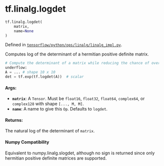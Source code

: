 <div itemscope itemtype="http://developers.google.com/ReferenceObject">
<meta itemprop="name" content="tf.linalg.logdet" />
<meta itemprop="path" content="Stable" />
</div>

# tf.linalg.logdet

``` python
tf.linalg.logdet(
    matrix,
    name=None
)
```



Defined in [`tensorflow/python/ops/linalg/linalg_impl.py`](/code/stable/tensorflow/python/ops/linalg/linalg_impl.py).

Computes log of the determinant of a hermitian positive definite matrix.

```python
# Compute the determinant of a matrix while reducing the chance of over- or
underflow:
A = ... # shape 10 x 10
det = tf.exp(tf.logdet(A))  # scalar
```

#### Args:

* <b>`matrix`</b>:  A `Tensor`. Must be `float16`, `float32`, `float64`, `complex64`,
    or `complex128` with shape `[..., M, M]`.
* <b>`name`</b>:  A name to give this `Op`.  Defaults to `logdet`.


#### Returns:

The natural log of the determinant of `matrix`.



#### Numpy Compatibility
Equivalent to numpy.linalg.slogdet, although no sign is returned since only
hermitian positive definite matrices are supported.

